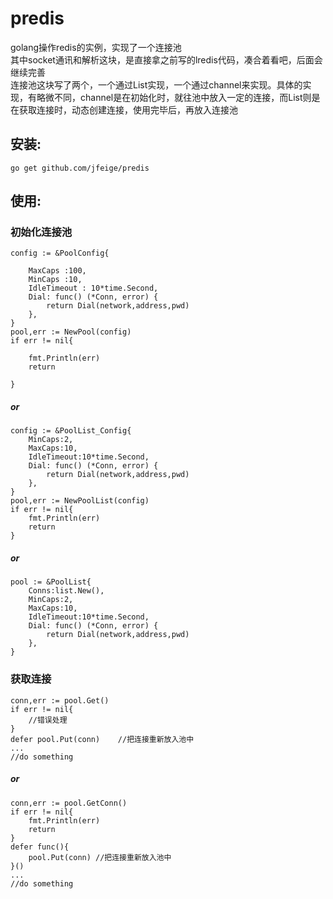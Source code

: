 # predis
golang操作redis的实例，实现了一个连接池<br/>其中socket通讯和解析这块，是直接拿之前写的lredis代码，凑合着看吧，后面会继续完善<br>连接池这块写了两个，一个通过List实现，一个通过channel来实现。具体的实现，有略微不同，channel是在初始化时，就往池中放入一定的连接，而List则是在获取连接时，动态创建连接，使用完毕后，再放入连接池

## 安装:

```
go get github.com/jfeige/predis
```


## 使用:


### 初始化连接池
```
config := &PoolConfig{

	MaxCaps :100,
	MinCaps :10,
	IdleTimeout : 10*time.Second,
	Dial: func() (*Conn, error) {
		return Dial(network,address,pwd)
	},
}
pool,err := NewPool(config)
if err != nil{

	fmt.Println(err)
	return
	
}
```
##### or
```
config := &PoolList_Config{
	MinCaps:2,
	MaxCaps:10,
	IdleTimeout:10*time.Second,
	Dial: func() (*Conn, error) {
		return Dial(network,address,pwd)
	},
}
pool,err := NewPoolList(config)
if err != nil{
	fmt.Println(err)
	return
}
```
##### or
```
pool := &PoolList{
	Conns:list.New(),
	MinCaps:2,
	MaxCaps:10,
	IdleTimeout:10*time.Second,
	Dial: func() (*Conn, error) {
		return Dial(network,address,pwd)
	},
}
```

### 获取连接
```
conn,err := pool.Get()
if err != nil{
	//错误处理
}
defer pool.Put(conn)	//把连接重新放入池中
...
//do something
```

##### or

```
conn,err := pool.GetConn()
if err != nil{
	fmt.Println(err)
	return
}
defer func(){
	pool.Put(conn) //把连接重新放入池中
}()
...
//do something
```
